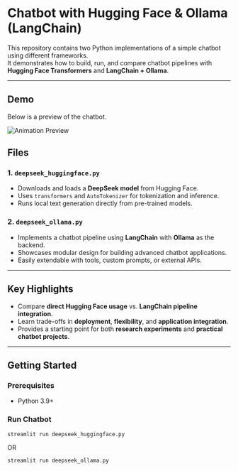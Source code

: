 # Chatbot with Hugging Face & Ollama (LangChain)

This repository contains two Python implementations of a simple chatbot using different frameworks.  
It demonstrates how to build, run, and compare chatbot pipelines with **Hugging Face Transformers** and **LangChain + Ollama**.

---

## Demo
Below is a preview of the chatbot.

![Animation Preview](./deepseek_demo.gif)

## Files

### 1. `deepseek_huggingface.py`
- Downloads and loads a **DeepSeek model** from Hugging Face.
- Uses `transformers` and `AutoTokenizer` for tokenization and inference.
- Runs local text generation directly from pre-trained models.

### 2. `deepseek_ollama.py`
- Implements a chatbot pipeline using **LangChain** with **Ollama** as the backend.
- Showcases modular design for building advanced chatbot applications.
- Easily extendable with tools, custom prompts, or external APIs.

---

## Key Highlights
- Compare **direct Hugging Face usage** vs. **LangChain pipeline integration**.
- Learn trade-offs in **deployment**, **flexibility**, and **application integration**.
- Provides a starting point for both **research experiments** and **practical chatbot projects**.

---

## Getting Started

### Prerequisites
- Python 3.9+

### Run Chatbot
```
streamlit run deepseek_huggingface.py
```
OR
```
streamlit run deepseek_ollama.py
```




